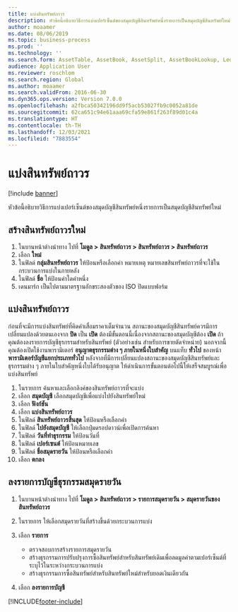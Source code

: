```yaml
---
title: แบ่งสินทรัพย์ถาวร
description: หัวข้อนี้อธิบายวิธีการแบ่งเปอร์เซ็นต์ของสมุดบัญชีสินทรัพย์หนึ่งรายการเป็นสมุดบัญชีสินทรัพย์ใหม่
author: moaamer
ms.date: 08/06/2019
ms.topic: business-process
ms.prod: ''
ms.technology: ''
ms.search.form: AssetTable, AssetBook, AssetSplit, AssetBookLookup, LedgerJournalTable, LedgerJournalTransAsset
audience: Application User
ms.reviewer: roschlom
ms.search.region: Global
ms.author: moaamer
ms.search.validFrom: 2016-06-30
ms.dyn365.ops.version: Version 7.0.0
ms.openlocfilehash: a2fbca50342196dd9f5acb53027fb9c0052a81de
ms.sourcegitcommit: 62ca651c94e61aaa69cfa59e861f263f89d01c4a
ms.translationtype: HT
ms.contentlocale: th-TH
ms.lasthandoff: 12/03/2021
ms.locfileid: "7883554"
---
```

# <a name="split-a-fixed-asset"></a>แบ่งสินทรัพย์ถาวร

[!include [banner](../../includes/banner.md)]

หัวข้อนี้อธิบายวิธีการแบ่งเปอร์เซ็นต์ของสมุดบัญชีสินทรัพย์หนึ่งรายการเป็นสมุดบัญชีสินทรัพย์ใหม่ 

## <a name="create-a-new-fixed-asset"></a>สร้างสินทรัพย์ถาวรใหม่

1. ในบานหน้าต่างนำทาง ไปที่ **โมดูล \> สินทรัพย์ถาวร \> สินทรัพย์ถาวร \> สินทรัพย์ถาวร**
2. เลือก **ใหม่**
3. ในฟิลด์ **กลุ่มสินทรัพย์ถาวร** ให้ป้อนหรือเลือกค่า หมายเหตุ หมายเลขสินทรัพย์ถาวรที่จะใช้ในกระบวนการแบ่งในภายหลัง
4. ในฟิลด์ **ชื่อ** ให้ป้อนค่าใดค่าหนึ่ง
5. เดนมาร์ก เป็นไปตามมาตรฐานอักขระสองตัวของ ISO ปิดแบบฟอร์ม

## <a name="split-a-fixed-asset"></a>แบ่งสินทรัพย์ถาวร

ก่อนที่จะมีการแบ่งสินทรัพย์ที่คิดค่าเสื่อมราคาเต็มจำนวน สถานะของสมุดบัญชีสินทรัพย์ควรมีการเปลี่ยนแปลงด้วยตนเองจาก **ปิด** เป็น **เปิด** ต้องมีขั้นตอนนี้เนื่องจากสถานะของสมุดบัญชีต้อง **เปิด** ถ้าคุณต้องลงรายการบัญชีธุรกรรมสำหรับสินทรัพย์ (ตัวอย่างเช่น สำหรับการขายตัดจำหน่าย) นอกจากนี้คุณต้องเปิดใช้งานพารามิเตอร์ **อนุญาตธุรกรรมต่าง ๆ ภายในหนึ่งใบสำคัญ** บนแท็บ **ทั่วไป** ของหน้า **พารามิเตอร์บัญชีแยกประเภททั่วไป** หลังจากที่มีการเปลี่ยนแปลงสถานะของสมุดบัญชีสินทรัพย์และธุรกรรมต่าง ๆ ภายในใบสำคัญหนึ่งใบได้รับอนุญาต ให้ดำเนินการขั้นตอนต่อไปนี้ให้เสร็จสมบูรณ์เพื่อแบ่งสินทรัพย์

1. ในรายการ ค้นหาและเลือกลิงค์ของสินทรัพย์ถาวรที่จะแบ่ง
2. เลือก **สมุดบัญชี** เลือกสมุดบัญชีเพื่อแบ่งไปยังสินทรัพย์ใหม่
3. เลือก **ฟังก์ชัน**
4. เลือก **แบ่งสินทรัพย์ถาวร**
5. ในฟิลด์ **สินทรัพย์ถาวรสิ้นสุด** ให้ป้อนหรือเลือกค่า
6. ในฟิลด์ **ไปยังสมุดบัญชี** ให้เลือกปุ่มดรอปดาวน์เพื่อเปิดการค้นหา
7. ในฟิลด์ **วันที่ทำธุรกรรม** ให้ป้อนวันที่
8. ในฟิลด์ **เปอร์เซนต์** ให้ป้อนหมายเลข
9. ในฟิลด์ **ชื่อสมุดรายวัน** ให้ป้อนหรือเลือกค่า
10. เลือก **ตกลง**

## <a name="post-the-journal-transaction"></a>ลงรายการบัญชีธุรกรรมสมุดรายวัน

1. ในบานหน้าต่างนำทาง ไปที่ **โมดูล \> สินทรัพย์ถาวร \> รายการสมุดรายวัน \> สมุดรายวันของสินทรัพย์ถาวร**
2. ในรายการ ให้เลือกสมุดรายวันที่สร้างขึ้นด้วยกระบวนการแบ่ง
3. เลือก **รายการ**

    - ตรวจสอบการสร้างรายการสมุดรายวัน 
    - สร้างธุรกรรมการปรับปรุงการซื้อสินทรัพย์สำหรับสินทรัพย์เดิมเพื่อลดมูลค่าตามเปอร์เซ็นต์ที่ระบุไว้ในระหว่างกระบวนการแบ่ง 
    - สร้างธุรกรรมการซื้อสินทรัพย์สำหรับสินทรัพย์ใหม่สำหรับยอดเงินเดียวกัน

4. เลือก **ลงรายการบัญชี**


[!INCLUDE[footer-include](../../../includes/footer-banner.md)]
